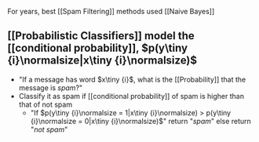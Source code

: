 For years, best [[Spam Filtering]] methods used [[Naive Bayes]]

## [[Probabilistic Classifiers]] model the [[conditional probability]], $p(y\tiny {i}\normalsize|x\tiny {i}\normalsize)$
- "If a message has word $x\tiny {i}$, what is the [[Probability]] that the message is $spam$?"
- Classify it as spam if [[conditional probability]] of spam is higher than that of not spam
	- "If $p(y\tiny {i}\normalsize = 1|x\tiny {i}\normalsize) > p(y\tiny {i}\normalsize = 0|x\tiny {i}\normalsize)$" return "$spam$" else return "$not\ spam$"
